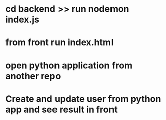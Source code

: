 # cd backend >> run nodemon index.js 
# from front run index.html
# open python application from another repo
# Create and update user from python app and see result in front
